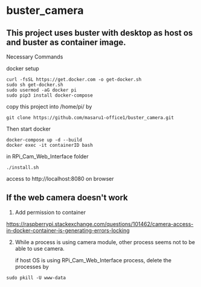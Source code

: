 # buster_camera

## This project uses buster with desktop as host os and buster as container image.

Necessary Commands

docker setup
```
curl -fsSL https://get.docker.com -o get-docker.sh
sudo sh get-docker.sh
sudo usermod -aG docker pi
sudo pip3 install docker-compose
```

copy this project into /home/pi/ by
```
git clone https://github.com/masaru1-office1/buster_camera.git
```
Then start docker
```
docker-compose up -d --build
docker exec -it containerID bash
```
in RPi_Cam_Web_Interface folder
```
./install.sh
```
access to http://localhost:8080 on browser


## If the web camera doesn't work

1. Add permission to container

https://raspberrypi.stackexchange.com/questions/101462/camera-access-in-docker-container-is-generating-errors-locking

2. While a process is using camera module, other process seems not to be able to use camera.

   if host OS is using RPi_Cam_Web_Interface process, delete the processes by
```
sudo pkill -U www-data
```
